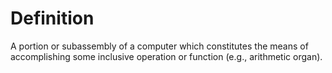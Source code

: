 # Definition

A portion or subassembly of a computer which constitutes the means of
accomplishing some inclusive operation or function (e.g., arithmetic
organ).
